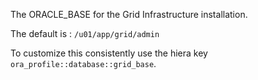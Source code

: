 The ORACLE_BASE for the Grid Infrastructure installation.

The default is : `/u01/app/grid/admin`

To customize this consistently use the hiera key `ora_profile::database::grid_base`.
